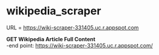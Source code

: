 # wikipedia_scraper

URL = https://wiki-scraper-331405.uc.r.appspot.com


**GET Wikipedia Article Full Content**</br>
-end point: https://wiki-scraper-331405.uc.r.appspot.com/<title></br>
-request example: https://wiki-scraper-331405.uc.r.appspot.com/kimchi</br>
-response example:  </br>
200 OK</br>
{</br>
  "content":"Kimchi (; Korean: \uae40\uce58, romanized: gimchi, IPA: [kim.t\u0255\u02b0i]), a staple food in Korean cuisine, is a  traditional side dish of salted and fermented vegetables, such as napa cabbage and Korean radish, made with a widely varying selection of seasonings, including gochugaru (Korean chili powder), spring onions, garlic, ginger, and jeotgal (salted seafood), etc. It is also used in a variety of soups and stews. It is eaten as a side dish with almost every Korean meal.There are hundreds of varieties of kimchi made with different vegetables as the main ingredients. Traditionally, winter kimchi, called kimjang, was stored in large earthenware fermentation vessels, called onggi, in the ground to prevent freezing during the winter months and to keep it cool enough to slow down the fermentation process during summer months.....",</br>
  "title":"Kimchi",</br>
  "url":"https://en.wikipedia.org/wiki/Kimchi"</br>
}</br>

**GET Wikipedia Article Summary**</br>
-end point: https://wiki-scraper-331405.uc.r.appspot.com/<title>/summary</br>
-request example:https://wiki-scraper-331405.uc.r.appspot.com/kimchi/summary</br>
-response example:</br>
200 OK</br>
{</br>
  "summary":"Kimchi (; Korean: \uae40\uce58, romanized: gimchi, IPA: [kim.t\u0255\u02b0i]), a staple food in Korean cuisine, is a  traditional side dish of salted and fermented vegetables, such as napa cabbage and Korean radish, made with a widely varying selection of seasonings, including gochugaru (Korean chili powder), spring onions, garlic, ginger, and jeotgal (salted seafood), etc. It is also used in a variety of soups and stews. It is eaten as a side dish with almost every Korean meal.There are hundreds of varieties of kimchi made with different vegetables as the main ingredients. Traditionally, winter kimchi, called kimjang, was stored in large earthenware fermentation vessels, called onggi, in the ground to prevent freezing during the winter months and to keep it cool enough to slow down the fermentation process during summer months. The vessels are also kept outdoors in special terraces called jangdokdae. In contemporary times, household kimchi refrigerators are more commonly used.",</br>
  "title":"Kimchi",</br>
  "url":"https://en.wikipedia.org/wiki/Kimchi"</br>
}</br>

**GET First X Number of Sentences of a Wikipedia Article Summary** </br>
-end point: https://wiki-scraper-331405.uc.r.appspot.com/<title>/summary/<number_sentences> </br>
-request example:https://wiki-scraper-331405.uc.r.appspot.com/kimchi/summary/3</br>
-response example:</br>
200 OK</br>
{</br>
  "summary":"Kimchi (; Korean: \uae40\uce58, romanized: gimchi, IPA: [kim.t\u0255\u02b0i]), a staple food in Korean cuisine, is a  traditional side dish of salted and fermented vegetables, such as napa cabbage and Korean radish, made with a widely varying selection of seasonings, including gochugaru (Korean chili powder), spring onions, garlic, ginger, and jeotgal (salted seafood), etc. It is also used in a variety of soups and stews. It is eaten as a side dish with almost every Korean meal.There are hundreds of varieties of kimchi made with different vegetables as the main ingredients.",</br>
  "title":"Kimchi",</br>
  "url":"https://en.wikipedia.org/wiki/Kimchi"</br>
}</br>
  
**GET Main Image url of a Wikipedia Article** </br>
-end point: https://wiki-scraper-331405.uc.r.appspot.com/<title>/image</br>
-request example:https://wiki-scraper-331405.uc.r.appspot.com/kimchi/image</br>
-response example:</br>
200 OK</br>
{</br>
  "image_url":"https://upload.wikimedia.org/wikipedia/commons/f/f8/Various_kimchi.jpg",</br>
  "url":"https://en.wikipedia.org/wiki/Kimchi",</br>
  "title":"Kimchi"</br>
}</br>
